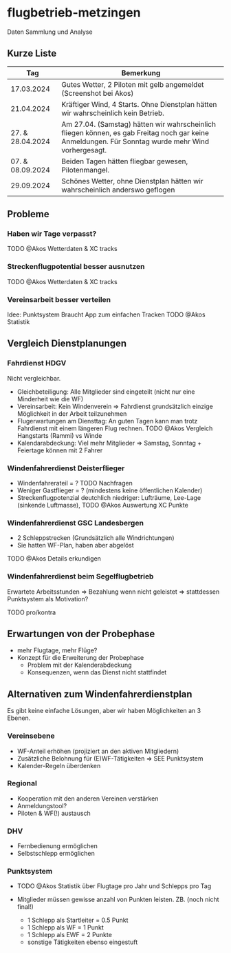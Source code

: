 # flugbetrieb-metzingen
Daten Sammlung und Analyse

## Kurze Liste

| Tag | Bemerkung |
|----------|-----------------------------------------|
|17.03.2024| Gutes Wetter, 2 Piloten mit gelb angemeldet (Screenshot bei Akos)|
|21.04.2024| Kräftiger Wind, 4 Starts. Ohne Dienstplan hätten wir wahrscheinlich kein Betrieb.|
|27. & 28.04.2024| Am 27.04. (Samstag) hätten wir wahrscheinlich fliegen können, es gab Freitag noch gar keine Anmeldungen. Für Sonntag wurde mehr Wind vorhergesagt.|
|07. & 08.09.2024| Beiden Tagen hätten fliegbar gewesen, Pilotenmangel.|
|29.09.2024|Schönes Wetter, ohne Dienstplan hätten wir wahrscheinlich anderswo geflogen|


## Probleme

### Haben wir Tage verpasst?

TODO @Akos Wetterdaten & XC tracks

### Streckenflugpotential besser ausnutzen

TODO @Akos Wetterdaten & XC tracks

### Vereinsarbeit besser verteilen

Idee: Punktsystem 
Braucht App zum einfachen Tracken
TODO @Akos Statistik


## Vergleich Dienstplanungen

### Fahrdienst HDGV

Nicht vergleichbar.

* Gleichbeteiligung: Alle Mitglieder sind eingeteilt (nicht nur eine Minderheit wie die WF)
* Vereinsarbeit: Kein Windenverein => Fahrdienst grundsätzlich einzige Möglichkeit in der Arbeit teilzunehmen
* Flugerwartungen am Diensttag: An guten Tagen kann man trotz Fahrdienst mit einem längeren Flug rechnen. TODO @Akos Vergleich Hangstarts (Rammi) vs Winde
* Kalendarabdeckung: Viel mehr Mitglieder => Samstag, Sonntag + Feiertage können mit 2 Fahrer

### Windenfahrerdienst Deisterflieger

* Windenfahrerateil = ? TODO Nachfragen
* Weniger Gastflieger = ? (mindestens keine öffentlichen Kalender)
* Streckenflugpotenzial deutchlich niedriger: Lufträume, Lee-Lage (sinkende Luftmasse), TODO @Akos Auswertung XC Punkte

### Windenfahrerdienst GSC Landesbergen

* 2 Schleppstrecken (Grundsätzlich alle Windrichtungen)
* Sie hatten WF-Plan, haben aber abgelöst

TODO @Akos Details erkundigen

### Windenfahrerdienst beim Segelflugbetrieb

Erwartete Arbeitsstunden => Bezahlung wenn nicht geleistet => stattdessen Punktsystem als Motivation?

TODO pro/kontra

## Erwartungen von der Probephase

* mehr Flugtage, mehr Flüge?
* Konzept für die Erweiterung der Probephase
  * Problem mit der Kalenderabdeckung
  * Konsequenzen, wenn das Dienst nicht stattfindet

## Alternativen zum Windenfahrerdienstplan

Es gibt keine einfache Lösungen, aber wir haben Möglichkeiten an 3 Ebenen.

### Vereinsebene

 * WF-Anteil erhöhen (projiziert an den aktiven Mitgliedern)
 * Zusätzliche Belohnung für (E)WF-Tätigkeiten => SEE Punktsystem
 * Kalender-Regeln überdenken

### Regional

 * Kooperation mit den anderen Vereinen verstärken
 * Anmeldungstool?
 * Piloten &  WF(!) austausch

### DHV

* Fernbedienung ermöglichen
* Selbstschlepp ermöglichen

### Punktsystem
* TODO @Akos Statistik über Flugtage pro Jahr und Schlepps pro Tag
* Mitglieder müssen gewisse anzahl von Punkten leisten. ZB. (noch nicht final!)
  
  * 1 Schlepp als Startleiter = 0.5 Punkt
  * 1 Schlepp als WF = 1 Punkt
  * 1 Schlepp als EWF = 2 Punkte
  * sonstige Tätigkeiten ebenso eingestuft






